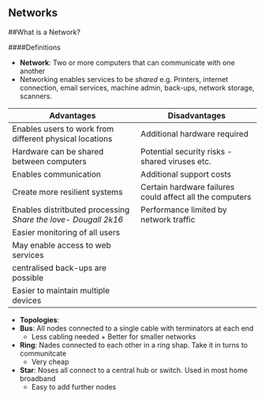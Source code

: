 Networks
-----

##What is a Network?

####Definitions

- **Network**: Two or more computers that can communicate with one another  
 - Networking enables services to be *shared* e.g. Printers, internet connection, email services, machine admin, back-ups, network storage, scanners.

| Advantages | Disadvantages |
| ---------- | ------------- |
| Enables users to work from different physical locations | Additional hardware required |
| Hardware can be shared between computers | Potential security risks - shared viruses etc. |
| Enables communication | Additional support costs |
| Create more resilient systems | Certain hardware failures could affect all the computers |
| Enables distritbuted processing *Share the love- Dougall 2k16*| Performance limited by network traffic |
| Easier monitoring of all users | |
| May enable access to web services | |
| centralised back-ups are possible | |
| Easier to maintain multiple devices | |



- **Topologies**: 
 - **Bus**: All nodes connected to a single cable with terminators at each end
	  + Less cabling needed
	   + Better for smaller networks
 - **Ring**: Nades connected to each other in a ring shap. Take it in turns to communitcate
	  - Very cheap
 - **Star**: Noses all connect to a central hub or switch. Used in most home broadband 
	  -  Easy to add further nodes
 

